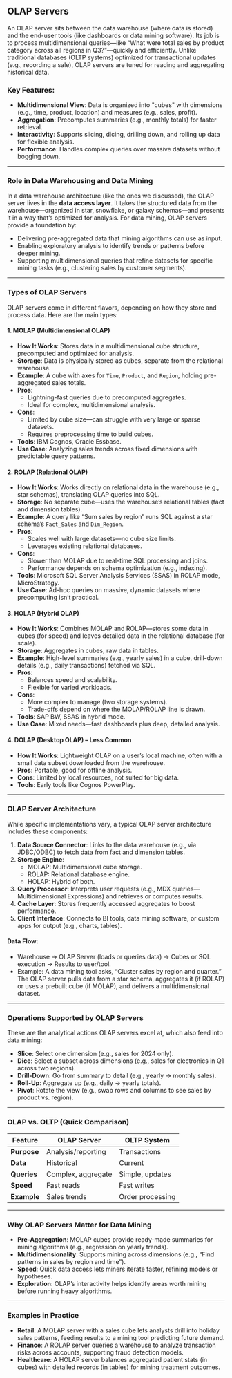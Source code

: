 ## OLAP Servers
An OLAP server sits between the data warehouse (where data is stored) and the end-user tools (like dashboards or data mining software). Its job is to process multidimensional queries—like “What were total sales by product category across all regions in Q3?”—quickly and efficiently. Unlike traditional databases (OLTP systems) optimized for transactional updates (e.g., recording a sale), OLAP servers are tuned for reading and aggregating historical data.

### Key Features:
- **Multidimensional View**: Data is organized into "cubes" with dimensions (e.g., time, product, location) and measures (e.g., sales, profit).
- **Aggregation**: Precomputes summaries (e.g., monthly totals) for faster retrieval.
- **Interactivity**: Supports slicing, dicing, drilling down, and rolling up data for flexible analysis.
- **Performance**: Handles complex queries over massive datasets without bogging down.

---

### Role in Data Warehousing and Data Mining
In a data warehouse architecture (like the ones we discussed), the OLAP server lives in the **data access layer**. It takes the structured data from the warehouse—organized in star, snowflake, or galaxy schemas—and presents it in a way that’s optimized for analysis. For data mining, OLAP servers provide a foundation by:
- Delivering pre-aggregated data that mining algorithms can use as input.
- Enabling exploratory analysis to identify trends or patterns before deeper mining.
- Supporting multidimensional queries that refine datasets for specific mining tasks (e.g., clustering sales by customer segments).

---

### Types of OLAP Servers
OLAP servers come in different flavors, depending on how they store and process data. Here are the main types:

#### 1. MOLAP (Multidimensional OLAP)
- **How It Works**: Stores data in a multidimensional cube structure, precomputed and optimized for analysis.
- **Storage**: Data is physically stored as cubes, separate from the relational warehouse.
- **Example**: A cube with axes for `Time`, `Product`, and `Region`, holding pre-aggregated sales totals.
- **Pros**:
  - Lightning-fast queries due to precomputed aggregates.
  - Ideal for complex, multidimensional analysis.
- **Cons**:
  - Limited by cube size—can struggle with very large or sparse datasets.
  - Requires preprocessing time to build cubes.
- **Tools**: IBM Cognos, Oracle Essbase.
- **Use Case**: Analyzing sales trends across fixed dimensions with predictable query patterns.

#### 2. ROLAP (Relational OLAP)
- **How It Works**: Works directly on relational data in the warehouse (e.g., star schemas), translating OLAP queries into SQL.
- **Storage**: No separate cube—uses the warehouse’s relational tables (fact and dimension tables).
- **Example**: A query like “Sum sales by region” runs SQL against a star schema’s `Fact_Sales` and `Dim_Region`.
- **Pros**:
  - Scales well with large datasets—no cube size limits.
  - Leverages existing relational databases.
- **Cons**:
  - Slower than MOLAP due to real-time SQL processing and joins.
  - Performance depends on schema optimization (e.g., indexing).
- **Tools**: Microsoft SQL Server Analysis Services (SSAS) in ROLAP mode, MicroStrategy.
- **Use Case**: Ad-hoc queries on massive, dynamic datasets where precomputing isn’t practical.

#### 3. HOLAP (Hybrid OLAP)
- **How It Works**: Combines MOLAP and ROLAP—stores some data in cubes (for speed) and leaves detailed data in the relational database (for scale).
- **Storage**: Aggregates in cubes, raw data in tables.
- **Example**: High-level summaries (e.g., yearly sales) in a cube, drill-down details (e.g., daily transactions) fetched via SQL.
- **Pros**:
  - Balances speed and scalability.
  - Flexible for varied workloads.
- **Cons**:
  - More complex to manage (two storage systems).
  - Trade-offs depend on where the MOLAP/ROLAP line is drawn.
- **Tools**: SAP BW, SSAS in hybrid mode.
- **Use Case**: Mixed needs—fast dashboards plus deep, detailed analysis.

#### 4. DOLAP (Desktop OLAP) – Less Common
- **How It Works**: Lightweight OLAP on a user’s local machine, often with a small data subset downloaded from the warehouse.
- **Pros**: Portable, good for offline analysis.
- **Cons**: Limited by local resources, not suited for big data.
- **Tools**: Early tools like Cognos PowerPlay.

---

### OLAP Server Architecture
While specific implementations vary, a typical OLAP server architecture includes these components:
1. **Data Source Connector**: Links to the data warehouse (e.g., via JDBC/ODBC) to fetch data from fact and dimension tables.
2. **Storage Engine**:
   - MOLAP: Multidimensional cube storage.
   - ROLAP: Relational database engine.
   - HOLAP: Hybrid of both.
3. **Query Processor**: Interprets user requests (e.g., MDX queries—Multidimensional Expressions) and retrieves or computes results.
4. **Cache Layer**: Stores frequently accessed aggregates to boost performance.
5. **Client Interface**: Connects to BI tools, data mining software, or custom apps for output (e.g., charts, tables).

#### Data Flow:
- Warehouse → OLAP Server (loads or queries data) → Cubes or SQL execution → Results to user/tool.
- Example: A data mining tool asks, “Cluster sales by region and quarter.” The OLAP server pulls data from a star schema, aggregates it (if ROLAP) or uses a prebuilt cube (if MOLAP), and delivers a multidimensional dataset.

---

### Operations Supported by OLAP Servers
These are the analytical actions OLAP servers excel at, which also feed into data mining:
- **Slice**: Select one dimension (e.g., sales for 2024 only).
- **Dice**: Select a subset across dimensions (e.g., sales for electronics in Q1 across two regions).
- **Drill-Down**: Go from summary to detail (e.g., yearly → monthly sales).
- **Roll-Up**: Aggregate up (e.g., daily → yearly totals).
- **Pivot**: Rotate the view (e.g., swap rows and columns to see sales by product vs. region).

---

### OLAP vs. OLTP (Quick Comparison)
| Feature     | OLAP Server        | OLTP System      |
| ----------- | ------------------ | ---------------- |
| **Purpose** | Analysis/reporting | Transactions     |
| **Data**    | Historical         | Current          |
| **Queries** | Complex, aggregate | Simple, updates  |
| **Speed**   | Fast reads         | Fast writes      |
| **Example** | Sales trends       | Order processing |

---

### Why OLAP Servers Matter for Data Mining
- **Pre-Aggregation**: MOLAP cubes provide ready-made summaries for mining algorithms (e.g., regression on yearly trends).
- **Multidimensionality**: Supports mining across dimensions (e.g., “Find patterns in sales by region and time”).
- **Speed**: Quick data access lets miners iterate faster, refining models or hypotheses.
- **Exploration**: OLAP’s interactivity helps identify areas worth mining before running heavy algorithms.

---

### Examples in Practice
- **Retail**: A MOLAP server with a sales cube lets analysts drill into holiday sales patterns, feeding results to a mining tool predicting future demand.
- **Finance**: A ROLAP server queries a warehouse to analyze transaction risks across accounts, supporting fraud detection models.
- **Healthcare**: A HOLAP server balances aggregated patient stats (in cubes) with detailed records (in tables) for mining treatment outcomes.

